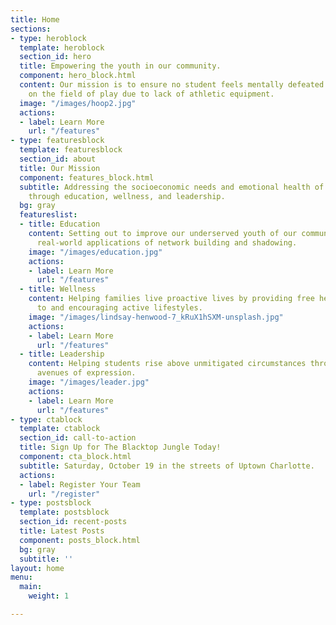 ```yaml
---
title: Home
sections:
- type: heroblock
  template: heroblock
  section_id: hero
  title: Empowering the youth in our community.
  component: hero_block.html
  content: Our mission is to ensure no student feels mentally defeated before stepping
    on the field of play due to lack of athletic equipment.
  image: "/images/hoop2.jpg"
  actions:
  - label: Learn More
    url: "/features"
- type: featuresblock
  template: featuresblock
  section_id: about
  title: Our Mission
  component: features_block.html
  subtitle: Addressing the socioeconomic needs and emotional health of our communities
    through education, wellness, and leadership.
  bg: gray
  featureslist:
  - title: Education
    content: Setting out to improve our underserved youth of our communities through
      real-world applications of network building and shadowing.
    image: "/images/education.jpg"
    actions:
    - label: Learn More
      url: "/features"
  - title: Wellness
    content: Helping families live proactive lives by providing free health screenings
      to and encouraging active lifestyles.
    image: "/images/lindsay-henwood-7_kRuX1hSXM-unsplash.jpg"
    actions:
    - label: Learn More
      url: "/features"
  - title: Leadership
    content: Helping students rise above unmitigated circumstances through constructive
      avenues of expression.
    image: "/images/leader.jpg"
    actions:
    - label: Learn More
      url: "/features"
- type: ctablock
  template: ctablock
  section_id: call-to-action
  title: Sign Up for The Blacktop Jungle Today!
  component: cta_block.html
  subtitle: Saturday, October 19 in the streets of Uptown Charlotte.
  actions:
  - label: Register Your Team
    url: "/register"
- type: postsblock
  template: postsblock
  section_id: recent-posts
  title: Latest Posts
  component: posts_block.html
  bg: gray
  subtitle: ''
layout: home
menu:
  main:
    weight: 1

---
```

